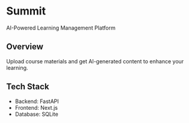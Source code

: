 # Summit

AI-Powered Learning Management Platform

## Overview

Upload course materials and get AI-generated content to enhance your learning.

## Tech Stack

- Backend: FastAPI
- Frontend: Next.js
- Database: SQLite

